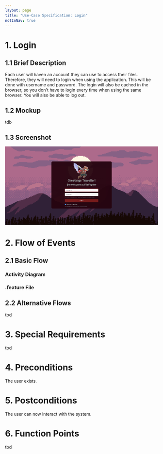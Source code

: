 ```yaml
---
layout: page
title: "Use-Case Specification: Login"
notInNav: true
---
```



# 1. Login

## 1.1 Brief Description
Each user will haven an account they can use to access their files. Therefore, they will need to login when using the application. This will be done with username and password. The login will also be cached in the browser, so you don't have to login every time when using the same browser. You will also be able to log out.

## 1.2 Mockup
tdb

## 1.3 Screenshot
![login](/assets/images/usecases/login.png)


# 2. Flow of Events

## 2.1 Basic Flow

### Activity Diagram


### .feature File

<script src="https://gist-it.appspot.com/https://github.com/FileFighter/RestApi/blob/master/src/test/resources/UserAuthorization.feature"></script>



## 2.2 Alternative Flows
tbd

# 3. Special Requirements
tbd

# 4. Preconditions
The user exists.

# 5. Postconditions
The user can now interact with the system.

# 6. Function Points
tbd

